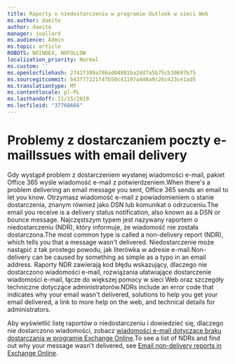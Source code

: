 ```yaml
---
title: Raporty o niedostarczeniu w programie Outlook w sieci Web
ms.author: daeite
author: daeite
manager: joallard
ms.audience: Admin
ms.topic: article
ROBOTS: NOINDEX, NOFOLLOW
localization_priority: Normal
ms.custom: ''
ms.openlocfilehash: 2741f309a786ad04801ba2dd7a5b75cb30697b75
ms.sourcegitcommit: b43f77221f47b50c41197a448a9c26c423ce1ad5
ms.translationtype: MT
ms.contentlocale: pl-PL
ms.lasthandoff: 11/15/2019
ms.locfileid: "37768666"
---
```

# <a name="issues-with-email-delivery"></a><span data-ttu-id="f6b21-102">Problemy z dostarczaniem poczty e-mail</span><span class="sxs-lookup"><span data-stu-id="f6b21-102">Issues with email delivery</span></span>

<span data-ttu-id="f6b21-103">Gdy wystąpił problem z dostarczeniem wysłanej wiadomości e-mail, pakiet Office 365 wyśle wiadomość e-mail z potwierdzeniem.</span><span class="sxs-lookup"><span data-stu-id="f6b21-103">When there's a problem delivering an email message you sent, Office 365 sends an email to let you know.</span></span> <span data-ttu-id="f6b21-104">Otrzymasz wiadomość e-mail z powiadomieniem o stanie dostarczenia, znanym również jako DSN lub komunikat o odrzuceniu.</span><span class="sxs-lookup"><span data-stu-id="f6b21-104">The email you receive is a delivery status notification, also known as a DSN or bounce message.</span></span> <span data-ttu-id="f6b21-105">Najczęstszym typem jest nazywany raportem o niedostarczeniu (NDR), który informuje, że wiadomość nie została dostarczona.</span><span class="sxs-lookup"><span data-stu-id="f6b21-105">The most common type is called a non-delivery report (NDR), which tells you that a message wasn't delivered.</span></span> <span data-ttu-id="f6b21-106">Niedostarczenie może nastąpić z tak prostego powodu, jak literówka w adresie e-mail.</span><span class="sxs-lookup"><span data-stu-id="f6b21-106">Non-delivery can be caused by something as simple as a typo in an email address.</span></span> <span data-ttu-id="f6b21-107">Raporty NDR zawierają kod błędu wskazujący, dlaczego nie dostarczono wiadomości e-mail, rozwiązania ułatwiające dostarczenie wiadomości e-mail, łącze do większej pomocy w sieci Web oraz szczegóły techniczne dotyczące administratorów.</span><span class="sxs-lookup"><span data-stu-id="f6b21-107">NDRs include an error code that indicates why your email wasn't delivered, solutions to help you get your email delivered, a link to more help on the web, and technical details for administrators.</span></span>

<span data-ttu-id="f6b21-108">Aby wyświetlić listę raportów o niedostarczeniu i dowiedzieć się, dlaczego nie dostarczono wiadomości, zobacz [wiadomości e-mail dotyczące braku dostarczania w programie Exchange Online](https://docs.microsoft.com/exchange/mail-flow-best-practices/non-delivery-reports-in-exchange-online/non-delivery-reports-in-exchange-online).</span><span class="sxs-lookup"><span data-stu-id="f6b21-108">To see a list of NDRs and find out why your message wasn't delivered, see [Email non-delivery reports in Exchange Online](https://docs.microsoft.com/exchange/mail-flow-best-practices/non-delivery-reports-in-exchange-online/non-delivery-reports-in-exchange-online).</span></span>
